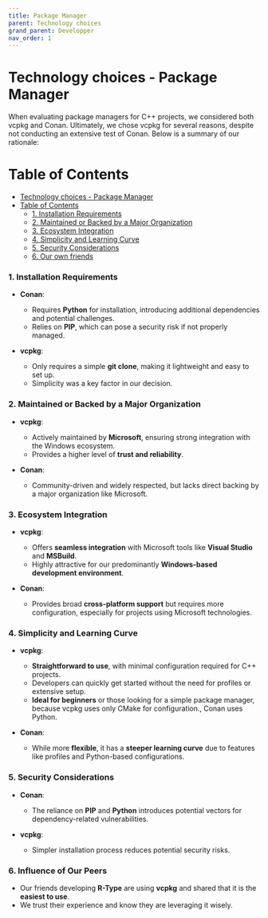 ```yaml
---
title: Package Manager
parent: Technology choices
grand_parent: Developper
nav_order: 1
---
```

# Technology choices - Package Manager

When evaluating package managers for C++ projects, we considered both vcpkg and Conan. Ultimately, we chose vcpkg for several reasons, despite not conducting an extensive test of Conan. Below is a summary of our rationale:

Table of Contents
=================

   * [Technology choices - Package Manager](#technology-choices---package-manager)
   * [Table of Contents](#table-of-contents)
      * [1. Installation Requirements](#1-installation-requirements)
      * [2. Maintained or Backed by a Major Organization](#2-maintained-or-backed-by-a-major-organization)
      * [3. Ecosystem Integration](#3-ecosystem-integration)
      * [4. Simplicity and Learning Curve](#4-simplicity-and-learning-curve)
      * [5. Security Considerations](#5-security-considerations)
      * [6. Our own friends](#6-our-own-friends)

### 1. Installation Requirements

- **Conan**:  
  - Requires **Python** for installation, introducing additional dependencies and potential challenges.  
  - Relies on **PIP**, which can pose a security risk if not properly managed.  

- **vcpkg**:  
  - Only requires a simple **git clone**, making it lightweight and easy to set up.  
  - Simplicity was a key factor in our decision.  

### 2. Maintained or Backed by a Major Organization

- **vcpkg**:  
  - Actively maintained by **Microsoft**, ensuring strong integration with the Windows ecosystem.  
  - Provides a higher level of **trust and reliability**.  

- **Conan**:  
  - Community-driven and widely respected, but lacks direct backing by a major organization like Microsoft.  

### 3. Ecosystem Integration

- **vcpkg**:  
  - Offers **seamless integration** with Microsoft tools like **Visual Studio** and **MSBuild**.  
  - Highly attractive for our predominantly **Windows-based development environment**.  

- **Conan**:  
  - Provides broad **cross-platform support** but requires more configuration, especially for projects using Microsoft technologies.  

### 4. Simplicity and Learning Curve

- **vcpkg**:  
  - **Straightforward to use**, with minimal configuration required for C++ projects.  
  - Developers can quickly get started without the need for profiles or extensive setup.  
  - **Ideal for beginners** or those looking for a simple package manager, because vcpkg uses only CMake for configuration., Conan uses Python.

- **Conan**:  
  - While more **flexible**, it has a **steeper learning curve** due to features like profiles and Python-based configurations.  

### 5. Security Considerations

- **Conan**:  
  - The reliance on **PIP** and **Python** introduces potential vectors for dependency-related vulnerabilities.  

- **vcpkg**:  
  - Simpler installation process reduces potential security risks.  

### 6. Influence of Our Peers

- Our friends developing **R-Type** are using **vcpkg** and shared that it is the **easiest to use**.  
- We trust their experience and know they are leveraging it wisely.  


